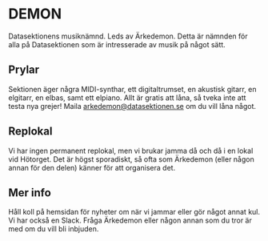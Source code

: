 # DEMON

Datasektionens musiknämnd. Leds av Ärkedemon. Detta är nämnden för alla på Datasektionen som är intresserade av musik på något sätt.

## Prylar

Sektionen äger några MIDI-synthar, ett digitaltrumset, en akustisk gitarr, en elgitarr, en elbas, samt ett elpiano. Allt är gratis att låna, så tveka inte att testa nya grejer! Maila [arkedemon@datasektionen.se](mailto:arkedemon@datasektionen.se) om du vill låna något.

## Replokal

Vi har ingen permanent replokal, men vi brukar jamma då och då i en lokal vid Hötorget. Det är högst sporadiskt, så ofta som Ärkedemon (eller någon annan för den delen) känner för att organisera det.

## Mer info

Håll koll på hemsidan för nyheter om när vi jammar eller gör något annat kul. Vi har också en Slack. Fråga Ärkedemon eller någon annan som du tror är med om du vill bli inbjuden.
